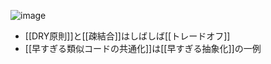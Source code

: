 
![image](https://gyazo.com/960144056a4d08e5df6bf0517826942e/thumb/1000)

- [[DRY原則]]と[[疎結合]]はしばしば[[トレードオフ]]
- [[早すぎる類似コードの共通化]]は[[早すぎる抽象化]]の一例
